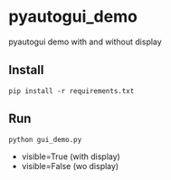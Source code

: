 # pyautogui_demo

pyautogui demo with and without display

## Install

`pip install -r requirements.txt`

## Run

`python gui_demo.py`

- visible=True (with display)
- visible=False (wo display)
